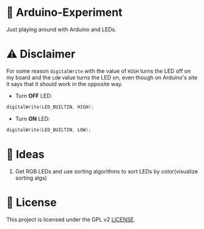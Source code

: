 # 🤖 Arduino-Experiment

Just playing around with Arduino and LEDs.

# ⚠️ Disclaimer

For some reason `digitalWrite` with the value of `HIGH` turns the LED off on my board and the `LOW` value turns the LED on, even though on Arduino's site it says that it should work in the opposite way.

* Turn **OFF** LED:

```c++
digitalWrite(LED_BUILTIN, HIGH);
```
* Turn **ON** LED:

```c++
digitalWrite(LED_BUILTIN, LOW);
```

# 🧠 Ideas

1. Get RGB LEDs and use sorting algorithms to sort LEDs by color(visualize sorting algs)

# 📜 License

This project is licensed under the GPL v2 [LICENSE](LICENSE).

